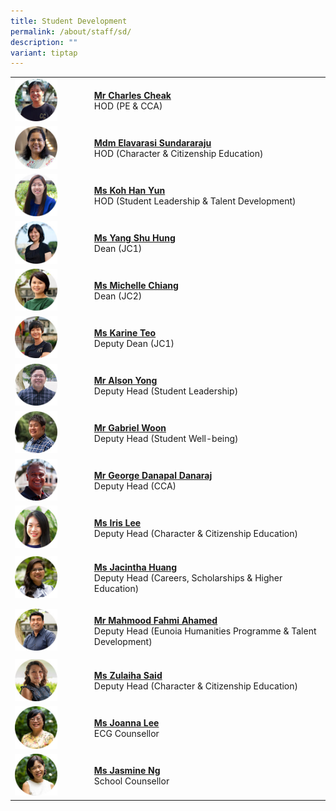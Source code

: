 ```yaml
---
title: Student Development
permalink: /about/staff/sd/
description: ""
variant: tiptap
---
```

<table style="minWidth: 50px">
<colgroup>
<col>
<col>
</colgroup>
<tbody>
<tr>
<td rowspan="1" colspan="1"><a class="isomer-image-wrapper" href="mailto:charles.cheak@ejc.edu.sg"><img style="width: 60%;" height="auto" width="100%" alt="" src="/images/Staff/pe-charles-cheak_s.jpg"></a>
</td>
<td rowspan="1" colspan="1">
<p><strong><a href="mailto:charles.cheak@ejc.edu.sg" rel="noopener noreferrer nofollow" target="_blank">Mr Charles Cheak</a></strong> 
<br>HOD (PE &amp; CCA)</p>
</td>
</tr>
<tr>
<td rowspan="1" colspan="1"><a class="isomer-image-wrapper" href="mailto:elavarasi.sundararaju@ejc.edu.sg"><img style="width: 60%;" height="auto" width="100%" alt="" src="/images/Staff/mtl-elavarasi_s.jpg"></a>
</td>
<td rowspan="1" colspan="1">
<p><strong><a href="mailto:elavarasi.sundararaju@ejc.edu.sg" rel="noopener noreferrer nofollow" target="_blank">Mdm Elavarasi Sundararaju</a> </strong>
<br>HOD (Character &amp; Citizenship Education)</p>
</td>
</tr>
<tr>
<td rowspan="1" colspan="1"><a class="isomer-image-wrapper" href="mailto:koh.han.yun@ejc.edu.sg"><img style="width: 60%;" height="auto" width="100%" alt="" src="/images/Staff/Econs_KohHanYun_s.jpg"></a>
</td>
<td rowspan="1" colspan="1">
<p><strong><a href="mailto:koh.han.yun@ejc.edu.sg" rel="noopener noreferrer nofollow" target="_blank">Ms Koh Han Yun</a></strong> 
<br>HOD (Student Leadership &amp; Talent Development)</p>
</td>
</tr>
<tr>
<td rowspan="1" colspan="1"><a class="isomer-image-wrapper" href="mailto:yang.shu.hung@ejc.edu.sg"><img style="width: 60%;" height="auto" width="100%" alt="" src="/images/Staff/MTL-Yang-Shu-Hung_s.jpg"></a>
</td>
<td rowspan="1" colspan="1">
<p><strong><a href="mailto:yang.shu.hung@ejc.edu.sg" rel="noopener noreferrer nofollow" target="_blank">Ms Yang Shu Hung</a></strong> 
<br>Dean (JC1)</p>
</td>
</tr>
<tr>
<td rowspan="1" colspan="1"><a class="isomer-image-wrapper" href="mailto:michelle.chiang@ejc.edu.sg"><img style="width: 60%;" height="auto" width="100%" alt="" src="/images/Staff/Econs-Michelle-Chiang_s.jpg"></a>
</td>
<td rowspan="1" colspan="1">
<p><strong><a href="mailto:michelle.chiang@ejc.edu.sg" rel="noopener noreferrer nofollow" target="_blank">Ms Michelle Chiang</a></strong> 
<br>Dean (JC2)</p>
</td>
</tr>
<tr>
<td rowspan="1" colspan="1"><a class="isomer-image-wrapper" href="mailto:karine.teo@ejc.edu.sg"><img style="width: 60%;" height="auto" width="100%" alt="" src="/images/Staff/PE-Karine-Teo_s.jpg"></a>
</td>
<td rowspan="1" colspan="1">
<p><strong><a href="mailto:karine.teo@ejc.edu.sg" rel="noopener noreferrer nofollow" target="_blank">Ms Karine Teo</a></strong> 
<br>Deputy Dean (JC1)</p>
</td>
</tr>
<tr>
<td rowspan="1" colspan="1"><a class="isomer-image-wrapper" href="mailto:alson.yong@ejc.edu.sg"><img style="width: 60%;" height="auto" width="100%" alt="" src="/images/Staff/Arts_AlsonYong_s.jpg"></a>
</td>
<td rowspan="1" colspan="1">
<p><strong><a href="mailto:alson.yong@ejc.edu.sg" rel="noopener noreferrer nofollow" target="_blank">Mr Alson Yong</a></strong> 
<br>Deputy Head (Student Leadership)</p>
</td>
</tr>
<tr>
<td rowspan="1" colspan="1"><a class="isomer-image-wrapper" href="mailto:gabriel.woon@ejc.edu.sg"><img style="width: 60%;" height="auto" width="100%" alt="" src="/images/Staff/Sci-Gabriel-Woon_s.jpg"></a>
</td>
<td rowspan="1" colspan="1">
<p><strong><a href="mailto:gabriel.woon@ejc.edu.sg" rel="noopener noreferrer nofollow" target="_blank">Mr Gabriel Woon</a></strong> 
<br>Deputy Head (Student Well-being)</p>
</td>
</tr>
<tr>
<td rowspan="1" colspan="1"><a class="isomer-image-wrapper" href="mailto:george.danapal@ejc.edu.sg"><img style="width: 60%;" height="auto" width="100%" alt="" src="/images/Staff/PE-George-Danapal_s.jpg"></a>
</td>
<td rowspan="1" colspan="1">
<p><strong><a href="mailto:george.danapal@ejc.edu.sg" rel="noopener noreferrer nofollow" target="_blank">Mr George Danapal Danaraj</a></strong> 
<br>Deputy Head (CCA)</p>
</td>
</tr>
<tr>
<td rowspan="1" colspan="1"><a class="isomer-image-wrapper" href="mailto:iris.lee@ejc.edu.sg"><img style="width: 60%;" height="auto" width="100%" alt="" src="/images/Staff/PW-Iris-Lee_s-2.jpg"></a>
</td>
<td rowspan="1" colspan="1">
<p><strong><a href="mailto:iris.lee@ejc.edu.sg" rel="noopener noreferrer nofollow" target="_blank">Ms Iris Lee</a></strong> 
<br>Deputy Head (Character &amp; Citizenship Education)</p>
</td>
</tr>
<tr>
<td rowspan="1" colspan="1"><a class="isomer-image-wrapper" href="mailto:jacintha.huang@ejc.edu.sg"><img style="width: 60%;" height="auto" width="100%" alt="" src="/images/Staff/Sci-Jacintha-Huang_s.jpg"></a>
</td>
<td rowspan="1" colspan="1">
<p><strong><a href="mailto:jacintha.huang@ejc.edu.sg" rel="noopener noreferrer nofollow" target="_blank">Ms Jacintha Huang</a></strong> 
<br>Deputy Head (Careers, Scholarships &amp; Higher Education)</p>
</td>
</tr>
<tr>
<td rowspan="1" colspan="1"><a class="isomer-image-wrapper" href="mailto:mahmood.fahmi@ejc.edu.sg"><img style="width: 60%;" height="auto" width="100%" alt="" src="/images/Staff/Arts-Mahmood-Fahmi_s.jpg"></a>
</td>
<td rowspan="1" colspan="1">
<p><strong><a href="mailto:mahmood.fahmi@ejc.edu.sg" rel="noopener noreferrer nofollow" target="_blank">Mr Mahmood Fahmi Ahamed</a></strong> 
<br>Deputy Head (Eunoia Humanities Programme &amp; Talent Development)</p>
</td>
</tr>
<tr>
<td rowspan="1" colspan="1"><a class="isomer-image-wrapper" href="mailto:zulaiha.said@ejc.edu.sg"><img style="width: 60%;" height="auto" width="100%" alt="" src="/images/Staff/Sci-Zulaiha-Said_s.jpg"></a>
</td>
<td rowspan="1" colspan="1">
<p><strong><a href="mailto:zulaiha.said@ejc.edu.sg" rel="noopener noreferrer nofollow" target="_blank">Ms Zulaiha Said</a></strong> 
<br>Deputy Head (Character &amp; Citizenship Education)</p>
</td>
</tr>
<tr>
<td rowspan="1" colspan="1"><a class="isomer-image-wrapper" href="mailto:ecg.counsellor@ejc.edu.sg"><img style="width: 60%;" height="auto" width="100%" src="/images/Staff/SD-Joanna-Lee_s.jpg"></a>
</td>
<td rowspan="1" colspan="1">
<p><strong><a href="mailto:ecg.counsellor@ejc.edu.sg" rel="noopener noreferrer nofollow" target="_blank">Ms Joanna Lee</a></strong> 
<br>ECG Counsellor</p>
</td>
</tr>
<tr>
<td rowspan="1" colspan="1"><a class="isomer-image-wrapper" href="mailto:ej.counsellor@ejc.edu.sg"><img style="width: 60%;" height="auto" width="100%" src="/images/Staff/SD-Jasmine-Ng_s.jpg"></a>
</td>
<td rowspan="1" colspan="1">
<p><strong><a href="mailto:ej.counsellor@ejc.edu.sg" rel="noopener noreferrer nofollow" target="_blank">Ms Jasmine Ng</a></strong> 
<br>School Counsellor</p>
</td>
</tr>
</tbody>
</table>
<p></p>